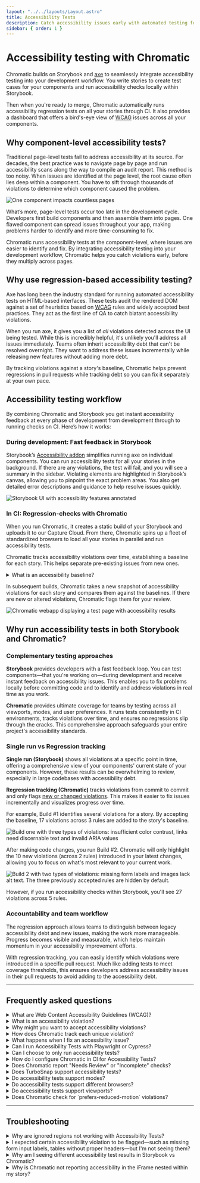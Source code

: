 ```yaml
---
layout: "../../layouts/Layout.astro"
title: Accessibility Tests
description: Catch accessibility issues early with automated testing for your components
sidebar: { order: 1 }
---
```


# Accessibility testing with Chromatic

Chromatic builds on Storybook and [axe](https://github.com/dequelabs/axe-core) to seamlessly integrate accessibility testing into your development workflow. You write stories to create test cases for your components and run accessibility checks locally within Storybook.

Then when you're ready to merge, Chromatic automatically runs accessibility regression tests on all your stories through CI. It also provides a dashboard that offers a bird's-eye view of [WCAG](#what-are-web-content-accessibility-guidelines-wcag) issues across all your components.

## Why component-level accessibility tests?

Traditional page-level tests fail to address accessibility at its source. For decades, the best practice was to navigate page by page and run accessibility scans along the way to compile an audit report. This method is too noisy. When issues are identified at the page level, the root cause often lies deep within a component. You have to sift through thousands of violations to determine which component caused the problem.

<img src="/docs/assets/component-pages.gif" alt="One component impacts countless pages" />

What’s more, page-level tests occur too late in the development cycle. Developers first build components and then assemble them into pages. One flawed component can spread issues throughout your app, making problems harder to identify and more time-consuming to fix.

Chromatic runs accessibility tests at the component-level, where issues are easier to identify and fix. By integrating accessibility testing into your development workflow, Chromatic helps you catch violations early, before they multiply across pages.

## Why use regression-based accessibility testing?

Axe has long been the industry standard for running automated accessibility tests on HTML-based interfaces. These tests audit the rendered DOM against a set of heuristics based on [WCAG](https://www.w3.org/WAI/standards-guidelines/wcag/) rules and widely accepted best practices. They act as the first line of QA to catch blatant accessibility violations.

When you run axe, it gives you a list of *all* violations detected across the UI being tested. While this is incredibly helpful, it's unlikely you'll address all issues immediately. Teams often inherit accessibility debt that can't be resolved overnight. They want to address these issues incrementally while releasing new features without adding more debt.

By tracking violations against a story's baseline, Chromatic helps prevent regressions in pull requests while tracking debt so you can fix it separately at your own pace.

## Accessibility testing workflow

By combining Chromatic and Storybook you get instant accessibility feedback at every phase of development from development through to running checks on CI. Here’s how it works:

### During development: Fast feedback in Storybook

Storybook’s [Accessibility addon](https://storybook.js.org/docs/writing-tests/accessibility-testing#accessibility-checks-with-a11y-addon) simplifies running axe on individual components. You can run accessibility tests for all your stories in the background. If there are any violations, the test will fail, and you will see a summary in the sidebar. Violating elements are highlighted in Storybook’s canvas, allowing you to pinpoint the exact problem areas. You also get detailed error descriptions and guidance to help resolve issues quickly.

![Storybook UI with accessibility features annotated](../../images/a11y/addon-a11y-annotated.png)

### In CI: Regression-checks with Chromatic

When you run Chromatic, it creates a static build of your Storybook and uploads it to  our Capture Cloud. From there, Chromatic spins up a fleet of standardized browsers to load all your stories in parallel and run accessibility tests.

Chromatic tracks accessibility violations over time, establishing a baseline for each story. This helps separate pre-existing issues from new ones.

<details>
<summary>What is an accessibility baseline?</summary>

In [Visual testing](/docs/visual), a baseline is the last known “good” state of the story. Subsequent snapshots are compared to this baseline to identify visual changes.

![Chromatic build showing the baseline and newly captured snapshots with visual changes highlighted in green](../../images/a11y/snapshot.png)

In Accessibility testing, a baseline is a set of [accessibility violations](#what-is-an-accessibility-violation) detected for a story. Subsequent snapshots are compared to this baseline to identify new violations or to confirm resolved issues. Here's an example:

Build #1 identifies several violations for this story. By accepting the baseline, 17 violations (across 3 rules) are added to the story's baseline.

![Build one with three types of violations: insufficient color contrast, links need discernable text and invalid ARIA values ](../../images/a11y/build-1.png)

After making code changes, you run Build #2. Chromatic finds 10 additional violations across 2 rules. This difference is shown on the test page. You can also view violations from previous builds by expanding the table.

If you accept this snapshot, these 10 new violations will be added to the baseline.

![Build 2 with two types of violations: missing form labels and images lack alt text. The three previously accepted rules are hidden by default.](../../images/a11y/build-2.png)
</details>

In subsequent builds, Chromatic takes a new snapshot of accessibility violations for each story and compares them against the baselines. If there are new or altered violations, Chromatic flags them for your review.

![Chromatic webapp displaying a test page with accessibility results](../../images/a11y/accessibility-tests-test.png)

## Why run accessibility tests in both Storybook and Chromatic?

### Complementary testing approaches

**Storybook** provides developers with a fast feedback loop. You can test components—that you're working on—during development and receive instant feedback on accessibility issues. This enables you to fix problems locally before committing code and to identify and address violations in real time as you work.

**Chromatic** provides ultimate coverage for teams by testing across all viewports, modes, and user preferences. It runs tests consistently in CI environments, tracks violations over time, and ensures no regressions slip through the cracks. This comprehensive approach safeguards your entire project's accessibility standards.

### Single run vs Regression tracking

**Single run (Storybook)** shows all violations at a specific point in time, offering a comprehensive view of your components' current state  of your components. However, these results can be overwhelming to review, especially in large codebases with accessibility debt.

**Regression tracking (Chromatic)** tracks violations from commit to commit and only flags [new or changed violations](/docs/accessibility/usage#how-does-chromatic-track-each-unique-violation). This makes it easier to fix issues incrementally and visualizes progress over time.

For example, Build #1 identifies several violations for a story. By accepting the baseline, 17 violations across 3 rules are added to the story's baseline.

![Build one with three types of violations: insufficient color contrast, links need discernable text and invalid ARIA values ](../../images/a11y/build-1.png)

After making code changes, you run Build #2. Chromatic will only highlight the 10 new violations (across 2 rules) introduced in your latest changes, allowing you to focus on what's most relevant to your current work.

![Build 2 with two types of violations: missing form labels and images lack alt text. The three previously accepted rules are hidden by default.](../../images/a11y/build-2.png)

However, if you run accessibility checks within Storybook, you'll see 27 violations across 5 rules.

### Accountability and team workflow

The regression approach allows teams to distinguish between legacy accessibility debt and new issues, making the work more manageable. Progress becomes visible and measurable, which helps maintain momentum in your accessibility improvement efforts.

With regression tracking, you can easily identify which violations were introduced in a specific pull request. Much like adding tests to meet coverage thresholds, this ensures developers address accessibility issues in their pull requests to avoid adding to the accessibility debt.

---

## Frequently asked questions

<details>
<summary>What are Web Content Accessibility Guidelines (WCAG)?</summary>

The [Web Content Accessibility Guidelines](https://www.w3.org/WAI/standards-guidelines/wcag/) are a set of internationally recognized standards developed by the World Wide Web Consortium (W3C) through their Web Accessibility Initiative (WAI). These guidelines provide a comprehensive framework for making web content more accessible to people with disabilities.

</details>

<details>
<summary>What is an accessibility violation?</summary>

Accessibility violation refers to an issue detected within a story where an element fails to meet accessibility standards or guidelines (such as WCAG). These violations indicate barriers that might prevent people with disabilities from using the website or application effectively.

</details>

<details>
<summary>Why might you want to accept accessibility violations?</summary>

TL;DR: You’ll want to accept violations if they're part of necessary structural changes leading to an eventual fix.

When you run Axe, it lists all accessibility violations found in the story. However in some cases, addressing all issues immediately may not be feasible. In that case, you’d accept the violations and fix them incrementally.

Baselines help track accessibility issues from commit to commit as you make code changes, showing what was fixed and identifying any new issues introduced.
</details>

<details>
<summary>How does Chromatic track each unique violation?</summary>

Chromatic identifies unique violations using three characteristics:

1. Type of violation (see [full classification](https://github.com/dequelabs/axe-core/blob/develop/doc/rule-descriptions.md))
2. Specific DOM node (e.g., `<a>`, `<button>`, `<div>`)
3. Bounding box of this DOM node (e.g., x/y coordinates plus width and height)

This approach prevents false positives caused by inconsequential DOM structure changes.
</details>

<details>
<summary>What happens when I fix an accessibility issue?</summary>

Fixes are auto-accepted to the baseline, [learn more »](/docs/accessibility/usage#fixes-are-automatically-accepted)

</details>

<details>
<summary>Can I run Accessibility Tests with Playwright or Cypress?</summary>

No, Chromatic only offers Accessibility Testing for Storybook.

</details>

<details>
<summary>Can I choose to only run accessibility tests?</summary>

Not yet. `parameters.chromatic.disableSnapshot` will disable both visual and accessibility tests. We're working on allowing you to disable them accessibility and visual tests individually.

</details>

<details>
<summary>How do I configure Chromatic in CI for Accessibility Tests?</summary>

If you have already integrated Chromatic in your CI setup, no changes are needed for accessibility tests to work.

If you haven’t integrated Chromatic in your CI setup, please follow [this guide](/docs/ci).

</details>

<details>
<summary>Does Chromatic report "Needs Review" or "Incomplete" checks?</summary>

No, Chromatic does not report these checks. There are instances where axe-core is unable to accurately determine a violation. For example, it can't accurately assess color contrast when text is rendered over a gradient or background image. You will see these issues reported in Storybook’s Accessibility panel under the "Incomplete" tab. However, Chromatic only reports on violations it can be certain about.

</details>

<details>
<summary>Does TurboSnap support accessibility tests?</summary>

Yes. TurboSnap analyzes your project’s Git history and [dependency graph](https://webpack.js.org/concepts/dependency-graph/) to identify which components and their dependencies have changed. It then only snapshots and runs visual and accessibility tests for stories associated with those changes. For the rest, it copies over the snapshots from baselines that didn’t change.

</details>

<details>
<summary>Do accessibility tests support modes?</summary>

Yes. If you’ve configured modes for a Story. Chromatic will run accessibility tests on each mode too.

</details>

<details>
<summary>Do accessibility tests support different browsers?</summary>

No, accessibility tests are only executed in Chrome.

</details>

<details>
<summary>Do accessibility tests support viewports?</summary>

Yes. Similar to how it works for visual tests, if you've set up viewports for a story, accessibility tests will run for each viewport.

</details>

<details>
<summary>Does Chromatic check for `prefers-reduced-motion` violations?</summary>

Not yet

</details>

---

## Troubleshooting

<details>
<summary>Why are ignored regions not working with Accessibility Tests?</summary>

Ignored regions are a feature specific to visual tests and aren't supported for accessibility and interaction tests.

</details>

<details>
<summary>I expected certain accessibility violation to be flagged—such as missing form input labels, tables without proper headers—but I'm not seeing them?</summary>

Ensure that the rule is enabled in your Storybook [A11y addon configuration](https://storybook.js.org/docs/writing-tests/accessibility-testing#configure). If it is enabled, verify whether the check is running in Storybook.

While you might expect a violation, the check could actually be passing. For example, consider:

```html
<input type="text" placeholder="something"/>
```

You might expect a "missing form input labels" violation, but the [placeholder attribute can provide text inputs with an accessible name](https://dequeuniversity.com/rules/axe/4.10/label?application=RuleDescription#:~:text=Lastly%20a%20placeholder%20attribute%20may%20be%20used%20to%20give%20text%20inputs%20an%20accessible%20name.%20This%20is%20not%20a%20recommended%20solution%20as%20the%20visual%20label%20(the%20placeholder%20text)%20will%20be%20removed%20once%20the%20user%20enters%20text%20into%20the%20input%2C%20causing%20them%20to%20not%20know%20what%20the%20input%20is%20for.). Similarly, table header rules only apply if the table has more than three rows or columns.

</details>

<details>
<summary>Why am I seeing different accessibility test results in Storybook vs Chromatic?</summary>

Storybook shows all violations at a specific point in time. Where are as, Chromatic tracks violations from commit to commit and only flags [new or changed violations](/docs/accessibility#why-use-regression-based-accessibility-testing).

For more on how to combine the two into an effective workflow, refer to [this section](/docs/accessibility#why-run-accessibility-tests-in-both-storybook-and-chromatic).

</details>

<details>
<summary>Why is Chromatic not reporting accessibility in the iFrame nested within my story?</summary>

Currently Chromatic does not support checking accessibility violations within iframes (nested within a story). That's because axe is only loaded at the story level and not within the nested iFrames.

</details>